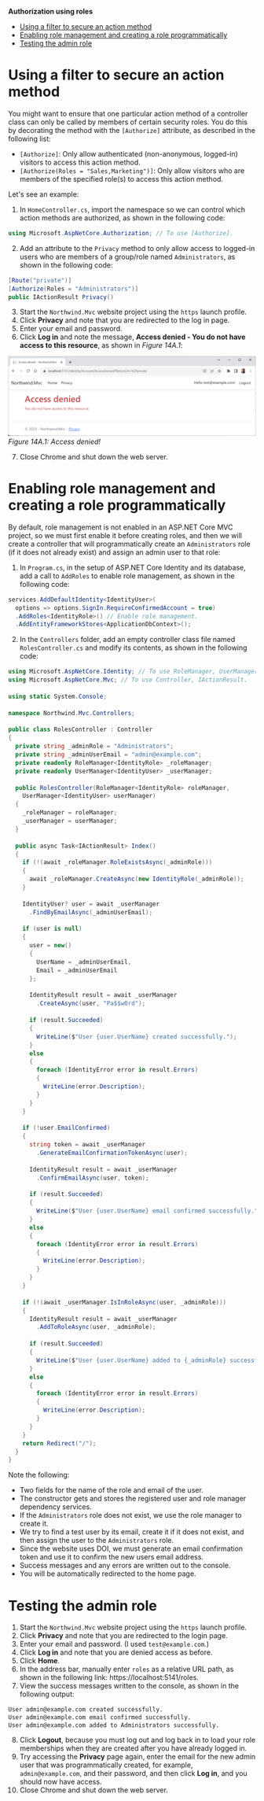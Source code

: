 **Authorization using roles**

- [Using a filter to secure an action method](#using-a-filter-to-secure-an-action-method)
- [Enabling role management and creating a role programmatically](#enabling-role-management-and-creating-a-role-programmatically)
- [Testing the admin role](#testing-the-admin-role)

# Using a filter to secure an action method

You might want to ensure that one particular action method of a controller class can only be called by members of certain security roles. You do this by decorating the method with the `[Authorize]` attribute, as described in the following list:
- `[Authorize]`: Only allow authenticated (non-anonymous, logged-in) visitors to access this action method.
- `[Authorize(Roles = "Sales,Marketing")]`: Only allow visitors who are members of the specified role(s) to access this action method.

Let's see an example:

1.	In `HomeController.cs`, import the namespace so we can control which action methods are authorized, as shown in the following code:
```cs
using Microsoft.AspNetCore.Authorization; // To use [Authorize].
```
2.	Add an attribute to the `Privacy` method to only allow access to logged-in users who are members of a group/role named `Administrators`, as shown in the following code:
```cs
[Route("private")]
[Authorize(Roles = "Administrators")]
public IActionResult Privacy()
```
3.	Start the `Northwind.Mvc` website project using the `https` launch profile.
4.	Click **Privacy** and note that you are redirected to the log in page.
5.	Enter your email and password.
6.	Click **Log in** and note the message, **Access denied - You do not have access to this resource**, as shown in *Figure 14A.1*:

![Access denied!](assets/B19586_14A_01.png)
*Figure 14A.1: Access denied!*

7.	Close Chrome and shut down the web server.

# Enabling role management and creating a role programmatically

By default, role management is not enabled in an ASP.NET Core MVC project, so we must first enable it before creating roles, and then we will create a controller that will programmatically create an `Administrators` role (if it does not already exist) and assign an admin user to that role:

1.	In `Program.cs`, in the setup of ASP.NET Core Identity and its database, add a call to `AddRoles` to enable role management, as shown in the following code:
```cs
services.AddDefaultIdentity<IdentityUser>(
  options => options.SignIn.RequireConfirmedAccount = true)
  .AddRoles<IdentityRole>() // Enable role management.
  .AddEntityFrameworkStores<ApplicationDbContext>();
```
2.	In the `Controllers` folder, add an empty controller class file named `RolesController.cs` and modify its contents, as shown in the following code:
```cs
using Microsoft.AspNetCore.Identity; // To use RoleManager, UserManager.
using Microsoft.AspNetCore.Mvc; // To use Controller, IActionResult.

using static System.Console;

namespace Northwind.Mvc.Controllers;

public class RolesController : Controller
{
  private string _adminRole = "Administrators";
  private string _adminUserEmail = "admin@example.com";
  private readonly RoleManager<IdentityRole> _roleManager;
  private readonly UserManager<IdentityUser> _userManager;

  public RolesController(RoleManager<IdentityRole> roleManager,
    UserManager<IdentityUser> userManager)
  {
    _roleManager = roleManager;
    _userManager = userManager;
  }

  public async Task<IActionResult> Index()
  {
    if (!(await _roleManager.RoleExistsAsync(_adminRole)))
    {
      await _roleManager.CreateAsync(new IdentityRole(_adminRole));
    }

    IdentityUser? user = await _userManager
      .FindByEmailAsync(_adminUserEmail);

    if (user is null)
    {
      user = new()
      {
        UserName = _adminUserEmail,
        Email = _adminUserEmail
      };

      IdentityResult result = await _userManager
        .CreateAsync(user, "Pa$$w0rd");

      if (result.Succeeded)
      {
        WriteLine($"User {user.UserName} created successfully.");
      }
      else
      { 
        foreach (IdentityError error in result.Errors)
        {
          WriteLine(error.Description);
        }
      }
    }

    if (!user.EmailConfirmed)
    {
      string token = await _userManager
        .GenerateEmailConfirmationTokenAsync(user);

      IdentityResult result = await _userManager
        .ConfirmEmailAsync(user, token);

      if (result.Succeeded)
      {
        WriteLine($"User {user.UserName} email confirmed successfully.");
      }
      else
      {
        foreach (IdentityError error in result.Errors)
        {
          WriteLine(error.Description);
        }
      }
    }

    if (!(await _userManager.IsInRoleAsync(user, _adminRole)))
    {
      IdentityResult result = await _userManager
        .AddToRoleAsync(user, _adminRole);

      if (result.Succeeded)
      {
        WriteLine($"User {user.UserName} added to {_adminRole} successfully.");
      }
      else
      {
        foreach (IdentityError error in result.Errors)
        {
          WriteLine(error.Description);
        }
      }
    }
    return Redirect("/");
  }
}
```
Note the following:
- Two fields for the name of the role and email of the user.
- The constructor gets and stores the registered user and role manager dependency services.
- If the `Administrators` role does not exist, we use the role manager to create it.
- We try to find a test user by its email, create it if it does not exist, and then assign the user to the `Administrators` role.
- Since the website uses DOI, we must generate an email confirmation token and use it to confirm the new users email address.
- Success messages and any errors are written out to the console.
- You will be automatically redirected to the home page.

# Testing the admin role

1.	Start the `Northwind.Mvc` website project using the `https` launch profile.
2.	Click **Privacy** and note that you are redirected to the login page.
3.	Enter your email and password. (I used `test@example.com`.)
4.	Click **Log in** and note that you are denied access as before.
5.	Click **Home**.
6.	In the address bar, manually enter `roles` as a relative URL path, as shown in the following link: https://localhost:5141/roles.
7.	View the success messages written to the console, as shown in the following output:
```
User admin@example.com created successfully.
User admin@example.com email confirmed successfully.
User admin@example.com added to Administrators successfully.
```
8.	Click **Logout**, because you must log out and log back in to load your role memberships when they are created after you have already logged in.
9.	Try accessing the **Privacy** page again, enter the email for the new admin user that was programmatically created, for example, `admin@example.com`, and their password, and then click **Log in**, and you should now have access.
10.	Close Chrome and shut down the web server.

